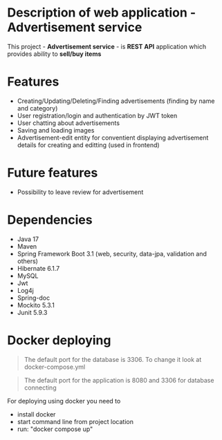 # Description of web application - Advertisement service
This project - **Advertisement service** - is **REST API** application which provides ability to **sell/buy items**

# Features
+ Creating/Updating/Deleting/Finding advertisements (finding by name and category)
+ User registration/login and authentication by JWT token
+ User chatting about advertisements
+ Saving and loading images
+ Advertisement-edit entity for conventient displaying advertisement details for creating and editting (used in frontend)

# Future features
+ Possibility to leave review for advertisement
 
# Dependencies
+ Java 17
+ Maven
+ Spring Framework Boot 3.1 (web, security, data-jpa, validation and others)
+ Hibernate 6.1.7
+ MySQL
+ Jwt
+ Log4j
+ Spring-doc
+ Mockito 5.3.1
+ Junit 5.9.3

# Docker deploying

> The default port for the database is 3306. To change it look at docker-compose.yml

> The default port for the application is 8080 and 3306 for database connecting

For deploying using docker you need to
+ install docker
+ start command line from project location
+ run: "docker compose up"
